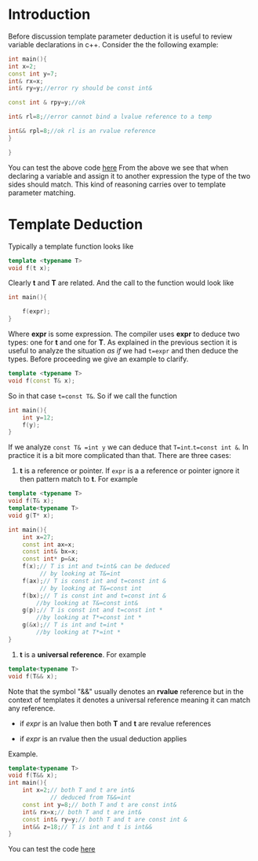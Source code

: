 # Introduction

Before discussion template parameter deduction it is useful to review variable declarations
in c++. Consider the the following example:

```cpp
int main(){
int x=2;
const int y=7;
int& rx=x;
int& ry=y;//error ry should be const int&

const int & rpy=y;//ok

int& rl=8;//error cannot bind a lvalue reference to a temp

int&& rpl=8;//ok rl is an rvalue reference
}

}
```
You can test the above code  [here](https://godbolt.org/z/7rT4a1)
From the above we see that when declaring a variable and assign it to another expression the
type of the two sides should match. This kind of reasoning carries over to template parameter
matching.

# Template Deduction

Typically a template function looks like
```cpp
template <typename T>
void f(t x);
```
Clearly **t** and **T** are related. And the call to the function would look like

```cpp
int main(){

    f(expr);
}
```
Where **expr** is some expression.  The compiler uses **expr** to deduce two types: one for
**t** and one for **T**. As explained in the previous section it is useful to analyze
the situation _as if_ we had ```t=expr``` and then deduce the types. 
Before proceeding we give an example to clarify.
```cpp
template <typename T>
void f(const T& x);
```
So in that case ```t=const T&```. So if we call the function 

```cpp
int main(){
    int y=12;
    f(y);
}
```
If we analyze ```const T& =int y``` we can deduce that ```T=int```.```t=const int &```. In practice it is a bit more complicated than that. There are three cases:

1. **t** is a reference or pointer. If ```expr``` is a a reference or pointer ignore it then
pattern match to **t**. For example

```cpp
template <typename T>
void f(T& x);
template<typename T>
void g(T* x);

int main(){
    int x=27;
    const int ax=x;
    const int& bx=x;
    const int* p=&x;
    f(x);// T is int and t=int& can be deduced
         // by looking at T&=int
    f(ax);// T is const int and t=const int &
         // by looking at T&=const int
    f(bx);// T is const int and t=const int &
        //by looking at T&=const int&
    g(p);// T is const int and t=const int *
        //by looking at T*=const int *
    g(&x);// T is int and t=int *
        //by looking at T*=int *
}
```

1. **t** is a **universal reference**. For example
```cpp
template<typename T>
void f(T&& x);
```
Note that the symbol "&&" usually denotes an **rvalue** reference but in the context of
templates it denotes a universal reference meaning it can match any reference.

* if _expr_ is an lvalue then both **T** and **t** are revalue references

* if _expr_ is an rvalue then the usual deduction applies

Example.

```cpp
template<typename T>
void f(T&& x);
int main(){
    int x=2;// both T and t are int&
            // deduced from T&&=int
    const int y=8;// both T and t are const int&
    int& rx=x;// both T and t are int&
    const int& ry=y;// both T and t are const int &
    int&& z=18;// T is int and t is int&&
}

```
You can test the code [here](https://godbolt.org/z/119TK7)

